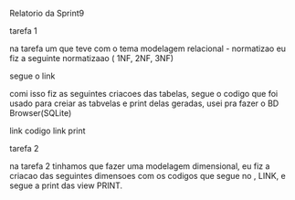 Relatorio da Sprint9

tarefa 1

na tarefa um que teve com o tema modelagem relacional - normatizao
eu fiz a seguinte normatizaao ( 1NF, 2NF, 3NF)

segue o link

comi isso fiz as seguintes criacoes das tabelas, segue o codigo que foi usado para creiar as tabvelas e print delas geradas, usei pra fazer o BD Browser(SQLite)

link codigo
link print

tarefa 2

na tarefa 2 tinhamos que fazer uma modelagem dimensional,  eu fiz a criacao das seguintes dimensoes com os  codigos que segue no , LINK, e segue a print das view PRINT.

